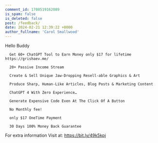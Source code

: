 ```yaml
---
comment_id: 1708519162089
is_spam: false
is_deleted: false
post: /feedback/
date: 2024-02-21 12:39:22 +0000
author_fullname: 'Carol Smallwood'
---
```


Hello Buddy

      Get 60+ ChatGPT Tool to Earn Money only $17 for lifetime https://grishaev.me/

      20+ Passive Income Stream
       
      Create & Sell Unique Jaw-Dropping Resell-able Graphics & Art

      Produce Sharp, Human-Like Articles, Blog Posts & Marketing Content

      ChatGPT 4 With Zero Experience…

      Generate Expensive Code Even At The Click Of A Button     

      No Monthly fee!
      
      only $17 OneTime Payment     
     
      30 Days 100% Money Back Guarantee

      

For extra  information  Visit at: https://bit.ly/49k5kpj

